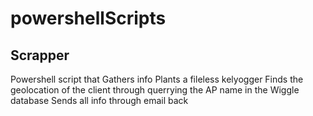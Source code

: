 # powershellScripts



## Scrapper
Powershell script that 
	Gathers info
	Plants a fileless kelyogger
	Finds the geolocation of the client through querrying the AP name in the Wiggle database
	Sends all info through email back

